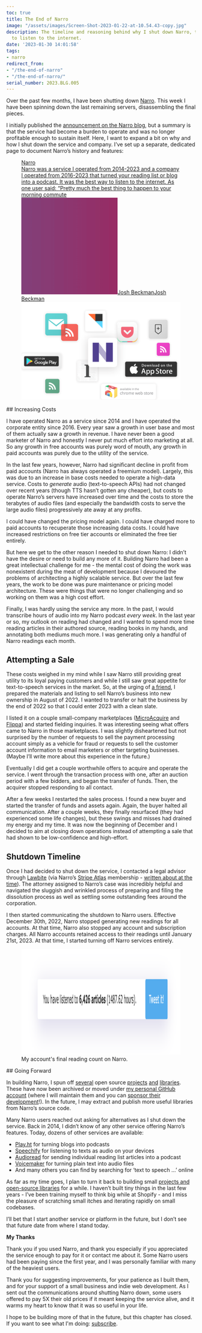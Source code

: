 ```yaml
---
toc: true
title: The End of Narro
image: "/assets/images/Screen-Shot-2023-01-22-at-10.54.43-copy.jpg"
description: The timeline and reasoning behind why I shut down Narro, the best way
  to listen to the internet.
date: '2023-01-30 14:01:58'
tags:
- narro
redirect_from:
- "/the-end-of-narro"
- "/the-end-of-narro/"
serial_number: 2023.BLG.005
---
```

Over the past few months, I have been shutting down [Narro](https://www.narro.co). This week I have been spinning down the last remaining servers, disassembling the final pieces.

I initially published the [announcement on the Narro blog](https://blog.narro.co/post/704215532872876032/notice-narro-shutting-down), but a summary is that the service had become a burden to operate and was no longer profitable enough to sustain itself. Here, I want to expand a bit on why and how I shut down the service and company. I’ve set up a separate, dedicated page to document Narro’s history and features:

<figure class="kg-card kg-bookmark-card"><a class="kg-bookmark-container" href="/narro/"><div class="kg-bookmark-content">
<div class="kg-bookmark-title">Narro</div>
<div class="kg-bookmark-description">Narro was a service I operated from 2014-2023 and a company I operated from 2016-2023 that turned your reading list or blog into a podcast. It was the best way to listen to the internet. As one user said: “Pretty much the best thing to happen to your morning commute</div>
<div class="kg-bookmark-metadata">
<img class="kg-bookmark-icon" src="/assets/images/favicon-1.png" alt=""><span class="kg-bookmark-author">Josh Beckman</span><span class="kg-bookmark-publisher">Josh Beckman</span>
</div>
</div>
<div class="kg-bookmark-thumbnail"><img src="/assets/images/apps.png" alt=""></div></a></figure>
## Increasing Costs

I have operated Narro as a service since 2014 and I have operated the corporate entity since 2016. Every year saw a growth in user base and most of them actually saw a growth in revenue. I have never been a good marketer of Narro and honestly I never put much effort into marketing at all. So any growth in free accounts was purely word of mouth, any growth in paid accounts was purely due to the utility of the service.

In the last few years, however, Narro had significant decline in profit from paid accounts (Narro has always operated a freemium model). Largely, this was due to an increase in base costs needed to operate a high-data service. Costs to _generate_ audio (text-to-speech APIs) had not changed over recent years (though TTS hasn’t gotten any cheaper), but costs to operate Narro’s servers have increased over time and the costs to store the terabytes of audio files (and especially the bandwidth costs to serve the large audio files) progressively ate away at any profits.

I could have changed the pricing model again. I could have charged more to paid accounts to recuperate those increasing data costs. I could have increased restrictions on free tier accounts or eliminated the free tier entirely.

But here we get to the other reason I needed to shut down Narro: I didn’t have the desire or need to build any more of it. Building Narro had been a great intellectual challenge for me - the mental cost of doing the work was nonexistent during the meat of development because I devoured the problems of architecting a highly scalable service. But over the last few years, the work to be done was pure maintenance or pricing model architecture. These were things that were no longer challenging and so working on them was a high cost effort.

Finally, I was hardly using the service any more. In the past, I would transcribe hours of audio into my Narro podcast _every week_. In the last year or so, my outlook on reading had changed and I wanted to spend more time reading articles in their authored source, reading books in my hands, and annotating both mediums much more. I was generating only a handful of Narro readings each month.

## Attempting a Sale

These costs weighed in my mind while I saw Narro still providing great utility to its loyal paying customers and while I still saw great appetite for text-to-speech services in the market. So, at the urging of [a friend](https://ybv.github.io), I prepared the materials and listing to sell Narro’s business into new ownership in August of 2022. I wanted to transfer or halt the business by the end of 2022 so that I could enter 2023 with a clean slate.

I listed it on a couple small-company marketplaces ([MicroAcquire](https://acquire.com) and [Flippa](https://flippa.com)) and started fielding inquiries. It was interesting seeing what offers came to Narro in those marketplaces. I was slightly disheartened but not surprised by the number of requests to sell the payment processing account simply as a vehicle for fraud or requests to sell the customer account information to email marketers or other targeting businesses. (Maybe I’ll write more about this experience in the future.)

Eventually I did get a couple worthwhile offers to acquire and operate the service. I went through the transaction process with one, after an auction period with a few bidders, and began the transfer of funds. Then, the acquirer stopped responding to all contact.

After a few weeks I restarted the sales process. I found a new buyer and started the transfer of funds and assets again. Again, the buyer halted all communication. After a couple weeks, they finally resurfaced (they had experienced some life changes), but these swings and misses had drained my energy and my time. It was now the beginning of December and I decided to aim at closing down operations instead of attempting a sale that had shown to be low-confidence and high-effort.

## Shutdown Timeline

Once I had decided to shut down the service, I contacted a legal advisor through [Lawbite](https://www.lawbite.co.uk) (via Narro’s [Stripe Atlas](https://stripe.com/atlas) membership - [written about at the time]( /on-narro-joining-atlas/)). The attorney assigned to Narro’s case was incredibly helpful and navigated the sluggish and wrinkled process of preparing and filing the dissolution process as well as settling some outstanding fees around the corporation.

I then started communicating the shutdown to Narro users. Effective December 30th, 2022, Narro stopped generating new readings for all accounts. At that time, Narro also stopped any account and subscription charges. All Narro accounts retained access to their readings until January 21st, 2023. At that time, I started turning off Narro services entirely.

<figure class="kg-card kg-image-card kg-card-hascaption"><img src="/assets/images/Screenshot-2023-01-22-at-10.40.28-AM.png" class="kg-image" alt  width="1392" height="280"  sizes="(min-width: 720px) 720px"><figcaption>My account's final reading count on Narro.</figcaption></figure>
## Going Forward

In building Narro, I spun off [several](https://github.com/NarroApp) open source [projects](https://github.com/andjosh/staticus) [and](https://github.com/andjosh/gopod) [libraries](https://github.com/andjosh/translate-emoji). These have now been archived or moved under [my personal GitHub account](https://github.com/andjosh) (where I will maintain them and you can [sponsor their development](https://github.com/sponsors/andjosh)!). In the future, I may extract and publish more useful libraries from Narro’s source code.

Many Narro users reached out asking for alternatives as I shut down the service. Back in 2014, I didn’t know of any other service offering Narro’s features. Today, dozens of other services are available:

- [Play.ht](https://play.ht/) for turning blogs into podcasts
- [Speechify](https://speechify.com) for listening to texts as audio on your devices
- [Audioread](https://audioread.com/) for sending individual reading list articles into a podcast
- [Voicemaker](https://voicemaker.in/) for turning plain text into audio files
- And many others you can find by searching for ‘text to speech ...’ online

As far as my time goes, I plan to turn it back to building small [projects and open-source libraries]( /writing-a-better-readwise-to-day-one-import/) for a while. I haven’t built tiny things in the last few years - I’ve been training myself to think big while at Shopify - and I miss the pleasure of scratching small itches and iterating rapidly on small codebases.

I’ll bet that I start another service or platform in the future, but I don’t see that future date from where I stand today.

**My Thanks**

Thank you if you used Narro, and thank you especially if you appreciated the service enough to pay for it or contact me about it. Some Narro users had been paying since the first year, and I was personally familiar with many of the heaviest users.

Thank you for suggesting improvements, for your patience as I built them, and for your support of a small business and indie web development. As I sent out the communications around shutting Narro down, some users offered to pay 5X their old prices if it meant keeping the service alive, and it warms my heart to know that it was so useful in your life.

I hope to be building more of that in the future, but this chapter has closed. If you want to see what I'm doing: [subscribe]( /subscribe/).

